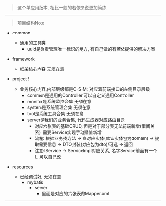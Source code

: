 > 这个单应用版本, 相比一般的若依来说更加简练

---

> 项目结构Note

- common
    - 通用的工具类
        - uuid是负责管理唯一标识的地方, 有自己做的有若依提供的解决方案
- framework
    - 框架核心内容 无须在意
- project !
    - 业务核心内容,内部层级都是C-S-M; 对应着前端接口的左侧目录层级
        - common是通用的Controller 可以自定义通用Controller
        - monitor是系统监控合集 无须在意
        - system是系统管理合集 无须在意
        - tool是系统工具合集 无须在意
        - server是我们的业务合集, 代码生成器对应路由目录
            - 对应六张表的基础CRUD, 但是对于部分表无法前端新增(借阅关系), 需要Service实现手动赋值新增
            - 流程: 根据业务找方法 -> 查对应实体(默认实体包为domain) -> 提取需要信息 -> DTO封装(对应包为dto)/可选 -> 返回
            - 注意:IService -> ServiceImpl对应关系, 名字Service前面有一个I...可以自己改

- resources
    - 已经调试好, 无须在意
        - mybatis
            - server
                - 里面是对应的六张表的Mapper.xml

---


